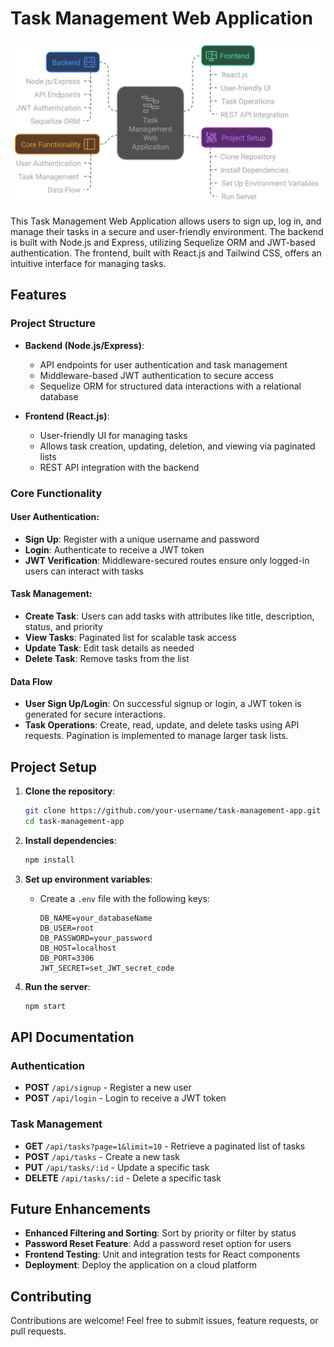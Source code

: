 # Task Management Web Application

![Task Management overview](assets/flow-chart.png)

This Task Management Web Application allows users to sign up, log in, and manage their tasks in a secure and user-friendly environment. The backend is built with Node.js and Express, utilizing Sequelize ORM and JWT-based authentication. The frontend, built with React.js and Tailwind CSS, offers an intuitive interface for managing tasks.

## Features

### Project Structure
- **Backend (Node.js/Express)**: 
  - API endpoints for user authentication and task management
  - Middleware-based JWT authentication to secure access
  - Sequelize ORM for structured data interactions with a relational database

- **Frontend (React.js)**:
  - User-friendly UI for managing tasks
  - Allows task creation, updating, deletion, and viewing via paginated lists
  - REST API integration with the backend

### Core Functionality

#### User Authentication:
- **Sign Up**: Register with a unique username and password
- **Login**: Authenticate to receive a JWT token
- **JWT Verification**: Middleware-secured routes ensure only logged-in users can interact with tasks

#### Task Management:
- **Create Task**: Users can add tasks with attributes like title, description, status, and priority
- **View Tasks**: Paginated list for scalable task access
- **Update Task**: Edit task details as needed
- **Delete Task**: Remove tasks from the list

#### Data Flow
- **User Sign Up/Login**: On successful signup or login, a JWT token is generated for secure interactions.
- **Task Operations**: Create, read, update, and delete tasks using API requests. Pagination is implemented to manage larger task lists.

## Project Setup

1. **Clone the repository**:
   ```bash
   git clone https://github.com/your-username/task-management-app.git
   cd task-management-app
   ```

2. **Install dependencies**:
   ```bash
   npm install
   ```

3. **Set up environment variables**:
   - Create a `.env` file with the following keys:
     ```
     DB_NAME=your_databaseName
     DB_USER=root
     DB_PASSWORD=your_password
     DB_HOST=localhost
     DB_PORT=3306
     JWT_SECRET=set_JWT_secret_code
     ```

4. **Run the server**:
   ```bash
   npm start
   ```

## API Documentation

### Authentication
- **POST** `/api/signup` - Register a new user
- **POST** `/api/login` - Login to receive a JWT token

### Task Management
- **GET** `/api/tasks?page=1&limit=10` - Retrieve a paginated list of tasks
- **POST** `/api/tasks` - Create a new task
- **PUT** `/api/tasks/:id` - Update a specific task
- **DELETE** `/api/tasks/:id` - Delete a specific task

## Future Enhancements
- **Enhanced Filtering and Sorting**: Sort by priority or filter by status
- **Password Reset Feature**: Add a password reset option for users
- **Frontend Testing**: Unit and integration tests for React components
- **Deployment**: Deploy the application on a cloud platform

## Contributing
Contributions are welcome! Feel free to submit issues, feature requests, or pull requests.
